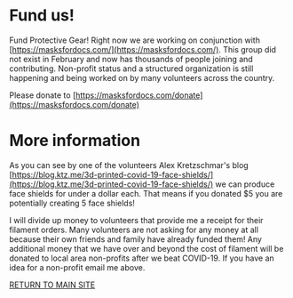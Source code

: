# Fund us!

Fund Protective Gear! Right now we are working on conjunction with [https://masksfordocs.com/](https://masksfordocs.com/).  This group did not exist in February and now has thousands of people joining and contributing.  Non-profit status and a structured organization is still happening and being worked on by many volunteers across the country.  

Please donate to [https://masksfordocs.com/donate](https://masksfordocs.com/donate)

# More information

As you can see by one of the volunteers Alex Kretzschmar's blog [https://blog.ktz.me/3d-printed-covid-19-face-shields/](https://blog.ktz.me/3d-printed-covid-19-face-shields/) we can produce face shields for under a dollar each.  That means if you donated $5 you are potentially creating 5 face shields!

I will divide up money to volunteers that provide me a receipt for their filament orders.  Many volunteers are not asking for any money at all because their own friends and family have already funded them!  Any additional money that we have over and beyond the cost of filament will be donated to local area non-profits after we beat COVID-19.  If you have an idea for a non-profit email me above.

[RETURN TO MAIN SITE](../README.md)
